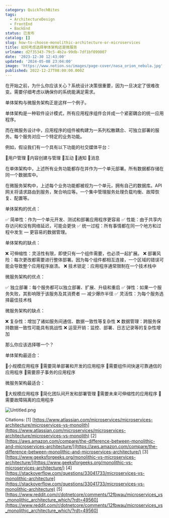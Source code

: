 ```yaml
---
category: QuickTechBites
tags:
  - ArchitectureDesign
  - FrontEnd
  - BackEnd
status: 已发布
catalog: []
slug: how-to-choose-monolithic-architecture-or-microservices
title: 如何考虑选择单体架构还是微服务
urlname: d2f35343-79c5-4b2a-99db-7df1bf099007
date: '2023-12-30 12:43:00'
updated: '2024-05-08 23:04:00'
image: 'https://www.notion.so/images/page-cover/nasa_orion_nebula.jpg'
published: 2022-12-27T08:00:00.000Z
---
```


在开始之前，为什么你应该关心？系统设计决策很重要，因为一旦决定了很难改变。需要仔细考虑以确保你的系统能满足需求。


单体架构与微服务架构正是这样一个例子。


单体架构是一种软件设计模式，所有应用程序组件合并成一个紧密耦合的统一应用程序。


而在微服务设计中，应用程序的组件被构建为一系列松散耦合、可独立部署的服务。每个服务对应一个特定的业务功能。


例如，假设我们有一个具有以下功能的社交媒体平台：


🔸用户管理
🔸内容创建与管理
🔸互动
🔸通知
🔸消息


在单体架构中，上述所有业务功能都存在并作为一个单元部署。所有数据都存储在同一个数据库中。


在微服务架构中，上述每个业务功能都被视为一个单元，拥有自己的数据库。API 网关将请求路由到服务，聚合响应等。一个集中管理服务处理负载均衡、故障恢复、配置等。


单体架构的优点：


✅ 简单性：作为一个单元开发、测试和部署应用程序更容易
✅ 性能：由于共享内存访问和没有网络延迟，可能会更快
✅ 统一过程：所有事情都在同一个地方和过程中发生 — 更容易的数据管理。


单体架构的缺点：


❌ 可伸缩性：灵活性有限，即使只有一个组件需要，也必须一起扩展。
❌ 部署风险：每次更改都需要进行整体部署。因为每个组件都相互连接，一个区域的错误可能会导致整个应用程序崩溃。
❌ 技术锁定：应用程序通常限制在一个技术栈中


微服务架构的优点：


✅ 独立部署：每个服务都可以独立部署、扩展、升级和重启
✅ 弹性：如果一个服务失败，其影响限于该服务及其消费者 — 减少爆炸半径
✅ 灵活性：为每个服务选择最佳技术栈


微服务架构的缺点：


❌ 复杂性：增加了诸如服务间通信、数据一致性等复杂性
❌ 数据管理：跨服务保持数据一致性可能具有挑战性
❌ 运营开销：监控、部署、日志记录等的复杂性增加


那么你应该选择哪一个？


单体架构最适合：


🔹小规模应用程序
🔹需要简单部署和开发的应用程序
🔹需要组件间快速可靠通信的应用程序
🔹需要原子事务的应用程序


微服务架构最适合：


🔸大规模应用程序
🔸简化团队间开发和部署管理
🔸需要未来可伸缩性的应用程序
🔸需要故障隔离的应用程序


![Untitled.png](https://prod-files-secure.s3.us-west-2.amazonaws.com/5d24fe63-e567-4804-86f9-9fdc62e13082/8d149051-cc00-4198-a3d7-e00805eb8f9e/Untitled.png?X-Amz-Algorithm=AWS4-HMAC-SHA256&X-Amz-Content-Sha256=UNSIGNED-PAYLOAD&X-Amz-Credential=ASIAZI2LB466QVJSJF5L%2F20250208%2Fus-west-2%2Fs3%2Faws4_request&X-Amz-Date=20250208T053442Z&X-Amz-Expires=3600&X-Amz-Security-Token=IQoJb3JpZ2luX2VjEG4aCXVzLXdlc3QtMiJHMEUCIDrBWWiDfXu8sFiGzagk6NeUIwpJHvDsz4F22U46xQfHAiEArres7YCeEUffRHRays7KmXRsb7LuiOyB%2BvRUIkwnrPMqiAQIh%2F%2F%2F%2F%2F%2F%2F%2F%2F%2F%2FARAAGgw2Mzc0MjMxODM4MDUiDMm1zbuK74hOONQtaCrcA9WOnAM2QGboA1lBWHpgMGDTFn668%2BDCk9xZB8IbbkAAXu4h4uzMDqYIh6pimkZbHfyQLEas7QykPl%2BPPSQQX4Pkkm1MToqoWLgZG3bTmgvlOsAitlqaAgV4FAJY11%2FPFJ%2Filk4RvgBC9SqMvZ2OmN5VaGI4Tbey5fXZxl7cMcVe6d1SC%2FjD0bKYl6uSlh7saGmmw8xc%2BoCybPVaG1Ql%2BN52%2BCHvX37xd06GmfKeaAUK157PyTFaxwsqLxoRznwbgQX8yCEYJpP64S1YDSslBAtDzvjdPxo4ONdjkKCD2q9Z%2F58ZhEfYa9wZVGdBKAbFj9prAsxIPBHv4jTgya5egCq3ls1JyKlohc%2FzWva9i1GMCSsrV7NT0K5wGivthzTt%2Fd2rK98OX1KQrSkCVDGwCAD5%2FDazhqIOa%2Bg%2F6CE0BJhTwpDHnbUSSS5h3HbTVpJaRELHOq7d4y2LKBEdYVzahA1xt2MZ6sVW9GydxhR98qy4EYuqWI05KBUJpGkMYfhqNSYCnQUDTIwmptJPUof%2FABxaWHiBeGb6wm2DUET8808hf3L3cga3SPP5TPH15YeB5Wy8QIL73%2FpV4NXkhWN%2BUKcdNTNXFMDhF7gAG9jPF6FyaUJWqynMEbXrvf31MMDUm70GOqUBTEbkfd98ic7UzGte3myk%2FUm%2BaGZvY7ASB58bkWPay%2FiOSTM8MLm9uktqGIeuYlIoavJwy%2BBlb%2FQtYju1HRpo5V2uQp8oidQJGXGspUc%2Fawb2AacckuCYpLMN8EqK8jS92zqVQH4gUS%2FM3A8p9Q3F%2Fw03fAuw0fi2F9Z2rwxl0YW5He9i%2Bi8Y%2FrRqG72AMbxVa%2BcSq%2BgZhBnK48lJGU1xygNcX4xw&X-Amz-Signature=dc1ce56caf77c710e0d51219e0a45ac323d2a9443f9265d627852f0ea086b4a9&X-Amz-SignedHeaders=host&x-id=GetObject)


Citations:
[1] [https://www.atlassian.com/microservices/microservices-architecture/microservices-vs-monolith](https://www.atlassian.com/microservices/microservices-architecture/microservices-vs-monolith)
[2] [https://aws.amazon.com/compare/the-difference-between-monolithic-and-microservices-architecture/](https://aws.amazon.com/compare/the-difference-between-monolithic-and-microservices-architecture/)
[3] [https://www.geeksforgeeks.org/monolithic-vs-microservices-architecture/](https://www.geeksforgeeks.org/monolithic-vs-microservices-architecture/)
[4] [https://stackoverflow.com/questions/33041733/microservices-vs-monolithic-architecture](https://stackoverflow.com/questions/33041733/microservices-vs-monolithic-architecture)
[5] [https://www.reddit.com/r/dotnetcore/comments/12fbwau/microservices_vs_monolithic_architecture_which/?rdt=49560](https://www.reddit.com/r/dotnetcore/comments/12fbwau/microservices_vs_monolithic_architecture_which/?rdt=49560)


